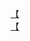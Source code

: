 [【](http://tieba.baidu.com/p/2797333259?see_lz=1&pn=)   
[【](http://tieba.baidu.com/p/2796460687?see_lz=1&pn=)   
